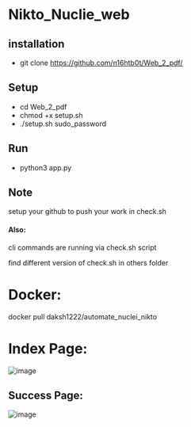 # Nikto_Nuclie_web

## installation
- git clone https://github.com/n16htb0t/Web_2_pdf/

## Setup
- cd Web_2_pdf
- chmod +x setup.sh
- ./setup.sh sudo_password

## Run
- python3 app.py
 
## Note
 setup your github to push your work in check.sh 

#### Also: 
cli commands are running via check.sh script

find different version of check.sh in others folder

# Docker:
docker pull daksh1222/automate_nuclei_nikto



# Index Page:
![image](https://github.com/n16htb0t/Web_2_pdf/assets/132843656/8d172d90-01ef-49d4-8d68-222b8affbfa9)

## Success Page:
![image](https://github.com/n16htb0t/Web_2_pdf/assets/132843656/cf4e07ea-1ad1-4baa-a563-a3910413d410)
